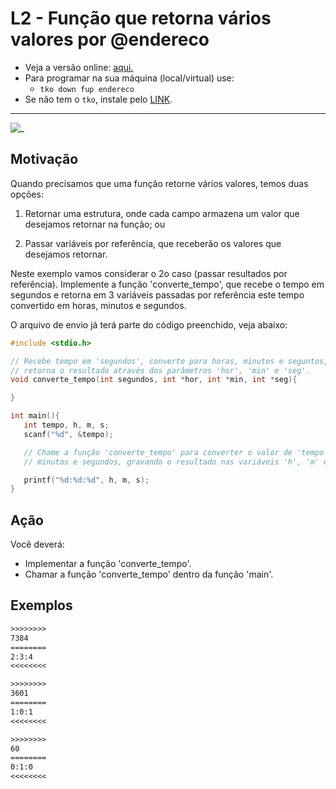 # L2 - Função que retorna vários valores por @endereco

- Veja a versão online: [aqui.](https://github.com/qxcodefup/arcade/blob/master/base/endereco/Readme.md)
- Para programar na sua máquina (local/virtual) use:
  - `tko down fup endereco`
- Se não tem o `tko`, instale pelo [LINK](https://github.com/senapk/tko#tko).

---

![_](https://raw.githubusercontent.com/qxcodefup/arcade/master/base/endereco/cover.jpg)

## Motivação

Quando precisamos que uma função retorne vários valores, temos duas opções:

1) Retornar uma estrutura, onde cada campo armazena um valor que desejamos retornar na função; ou

2) Passar variáveis por referência, que receberão os valores que desejamos retornar.

Neste exemplo vamos considerar o 2o caso (passar resultados por referência).
Implemente a função 'converte_tempo', que recebe o tempo em segundos e retorna em 3 variáveis passadas por referência este tempo convertido em horas, minutos e segundos.

O arquivo de envio já terá parte do código preenchido, veja abaixo:

```C
#include <stdio.h>

// Recebe tempo em 'segundos', converte para horas, minutos e seguntos, e 
// retorna o resultado através dos parâmetros 'hor', 'min' e 'seg'.
void converte_tempo(int segundos, int *hor, int *min, int *seg){

}

int main(){
   int tempo, h, m, s;
   scanf("%d", &tempo);

   // Chame a função 'converte_tempo' para converter o valor de 'tempo' em horas
   // minutos e segundos, gravando o resultado nas variáveis 'h', 'm' e 's'.

   printf("%d:%d:%d", h, m, s);
}
```

## Ação

Você deverá:

- Implementar a função 'converte_tempo'.
- Chamar a função 'converte_tempo' dentro da função 'main'.

## Exemplos

``` txt
>>>>>>>>
7384
========
2:3:4
<<<<<<<<

>>>>>>>>
3601
========
1:0:1
<<<<<<<<

>>>>>>>>
60
========
0:1:0
<<<<<<<<
```
